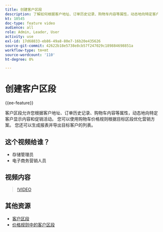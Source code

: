 ```yaml
---
title: 创建客户区段
description: 了解如何根据客户地址、订单历史记录、购物车内容等属性，动态地向特定客户显示内容和促销活动。
kt: 10545
doc-type: feature video
audience: all
role: Admin, Leader, User
activity: use
exl-id: 17d68833-eb86-49a8-80e7-16b20e435626
source-git-commit: 42622b18e5738e8cb57f247029c189884698851a
workflow-type: tm+mt
source-wordcount: '110'
ht-degree: 0%

---
```


# 创建客户区段

{{ee-feature}}

客户区段允许您根据客户地址、订单历史记录、购物车内容等属性，动态地向特定客户显示内容和促销活动。 您可以使用购物车价格规则根据目标区段优化营销方案。 您还可以生成报表并导出目标客户的列表。

## 这个视频给谁？

- 存储管理员
- 电子商务营销人员

## 视频内容

>[!VIDEO](https://video.tv.adobe.com/v/343659?quality=12&learn=on)

## 其他资源

- [客户区段](https://docs.magento.com/user-guide/marketing/customer-segments.html)
- [价格规则中的客户区段](https://docs.magento.com/user-guide/marketing/customer-segment-price-rule.html)
